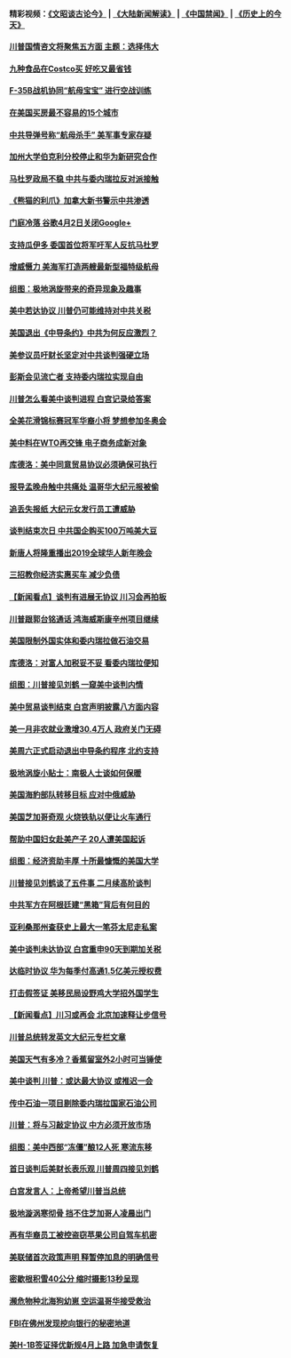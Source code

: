 #### 精彩视频：[《文昭谈古论今》](https://github.com/gfw-breaker/wenzhao) | [《大陆新闻解读》](https://github.com/gfw-breaker/ntdtv-comedy) | [《中国禁闻》](https://github.com/gfw-breaker/ntdtv-news) | [《历史上的今天》](https://github.com/gfw-breaker/today-in-history) 

#### [川普国情咨文将聚焦五方面 主题：选择伟大](../pages/nsc412/n11021501.md?t=02031530) 

#### [九种食品在Costco买 好吃又最省钱](../pages/nsc412/n11013272.md?t=02031530) 

#### [F-35B战机协同“航母宝宝” 进行空战训练](../pages/nsc412/n11020866.md?t=02031530) 

#### [在美国买房最不容易的15个城市](../pages/nsc412/n11019708.md?t=02031530) 

#### [中共导弹号称“航母杀手” 美军事专家存疑](../pages/nsc412/n11021488.md?t=02031530) 

#### [加州大学伯克利分校停止和华为新研究合作](../pages/nsc412/n11021086.md?t=02031530) 

#### [马杜罗政局不稳 中共与委内瑞拉反对派接触](../pages/nsc412/n11020719.md?t=02031530) 

#### [《熊猫的利爪》加拿大新书警示中共渗透](../pages/nsc412/n11020739.md?t=02031530) 

#### [门庭冷落 谷歌4月2日关闭Google+](../pages/nsc412/n11020806.md?t=02031530) 

#### [支持瓜伊多 委国首位将军吁军人反抗马杜罗](../pages/nsc412/n11020776.md?t=02031530) 

#### [增威慑力 美海军打造两艘最新型福特级航母](../pages/nsc412/n11020744.md?t=02031530) 

#### [组图：极地涡旋带来的奇异现象及趣事](../pages/nsc412/n11020731.md?t=02031530) 

#### [美中若达协议 川普仍可能维持对中共关税](../pages/nsc412/n11020625.md?t=02031530) 

#### [美国退出《中导条约》中共为何反应激烈？](../pages/nsc412/n11020569.md?t=02031530) 

#### [美参议员吁财长坚定对中共谈判强硬立场](../pages/nsc412/n11020440.md?t=02031530) 

#### [彭斯会见流亡者 支持委内瑞拉实现自由](../pages/nsc412/n11020031.md?t=02031530) 

#### [川普怎么看美中谈判进程 白宫记录给答案](../pages/nsc412/n11019682.md?t=02031530) 

#### [全美花滑锦标赛冠军华裔小将  梦想参加冬奥会](../pages/nsc412/n11019761.md?t=02031530) 

#### [美中料在WTO再交锋 电子商务成新对象](../pages/nsc412/n11018959.md?t=02031530) 

#### [库德洛：美中同意贸易协议必须确保可执行](../pages/nsc412/n11019036.md?t=02031530) 

#### [报导孟晚舟触中共痛处 温哥华大纪元报被偷](../pages/nsc412/n11019232.md?t=02031530) 

#### [追丢失报纸 大纪元女发行员工遭威胁](../pages/nsc412/n11019384.md?t=02031530) 

#### [谈判结束次日 中共国企购买100万吨美大豆](../pages/nsc412/n11019167.md?t=02031530) 

#### [新唐人将隆重播出2019全球华人新年晚会](../pages/nsc412/n11016043.md?t=02031530) 

#### [三招教你经济实惠买车 减少负债](../pages/nsc412/n11018732.md?t=02031530) 

#### [【新闻看点】谈判有进展无协议 川习会再拍板](../pages/nsc412/n11018718.md?t=02031530) 

#### [川普跟郭台铭通话 鸿海威斯康辛州项目继续](../pages/nsc412/n11018841.md?t=02031530) 

#### [美国限制外国实体和委内瑞拉做石油交易](../pages/nsc412/n11018353.md?t=02031530) 

#### [库德洛：对富人加税妥不妥 看委内瑞拉便知](../pages/nsc412/n11018735.md?t=02031530) 

#### [组图：川普接见刘鹤 一窥美中谈判内情](../pages/nsc412/n11018301.md?t=02031530) 

#### [美中贸易谈判结束 白宫声明披露八方面内容](../pages/nsc412/n11018681.md?t=02031530) 

#### [美一月非农就业激增30.4万人 政府关门无碍](../pages/nsc412/n11018450.md?t=02031530) 

#### [美周六正式启动退出中导条约程序 北约支持](../pages/nsc412/n11018405.md?t=02031530) 

#### [极地涡旋小贴士：南极人士谈如何保暖](../pages/nsc412/n11017984.md?t=02031530) 

#### [美国海豹部队转移目标 应对中俄威胁](../pages/nsc412/n11017801.md?t=02031530) 

#### [美国芝加哥奇观 火烧铁轨以便让火车通行](../pages/nsc412/n11017196.md?t=02031530) 

#### [帮助中国妇女赴美产子 20人遭美国起诉](../pages/nsc412/n11017068.md?t=02031530) 

#### [组图：经济资助丰厚 十所最慷慨的美国大学](../pages/nsc412/n11016519.md?t=02031530) 

#### [川普接见刘鹤谈了五件事 二月续高阶谈判](../pages/nsc412/n11016767.md?t=02031530) 

#### [中共军方在阿根廷建“黑箱”背后有何目的](../pages/nsc412/n11016689.md?t=02031530) 

#### [亚利桑那州查获史上最大一笔芬太尼走私案](../pages/nsc412/n11016442.md?t=02031530) 

#### [美中谈判未达协议 白宫重申90天到期加关税](../pages/nsc412/n11016604.md?t=02031530) 

#### [达临时协议 华为每季付高通1.5亿美元授权费](../pages/nsc412/n11016503.md?t=02031530) 

#### [打击假签证 美移民局设野鸡大学招外国学生](../pages/nsc412/n11016378.md?t=02031530) 

#### [【新闻看点】川习或再会 北京加速释让步信号](../pages/nsc412/n11016108.md?t=02031530) 

#### [川普总统转发英文大纪元专栏文章](../pages/nsc412/n11016258.md?t=02031530) 

#### [美国天气有多冷？香蕉留室外2小时可当锤使](../pages/nsc412/n11016264.md?t=02031530) 

#### [美中谈判 川普：或达最大协议 或推迟一会](../pages/nsc412/n11016270.md?t=02031530) 

#### [传中石油一项目剔除委内瑞拉国家石油公司](../pages/nsc412/n11015982.md?t=02031530) 

#### [川普：将与习敲定协议 中方必须开放市场](../pages/nsc412/n11015814.md?t=02031530) 

#### [组图：美中西部“冻僵”酿12人死 寒流东移](../pages/nsc412/n11015675.md?t=02031530) 

#### [首日谈判后美财长表乐观 川普周四接见刘鹤](../pages/nsc412/n11015436.md?t=02031530) 

#### [白宫发言人：上帝希望川普当总统](../pages/nsc412/n11015016.md?t=02031530) 

#### [极地漩涡寒彻骨 挡不住芝加哥人凌晨出门](../pages/nsc412/n11014521.md?t=02031530) 

#### [再有华裔员工被控盗窃苹果公司自驾车机密](../pages/nsc412/n11014629.md?t=02031530) 

#### [美联储首次政策声明 释暂停加息的明确信号](../pages/nsc412/n11013829.md?t=02031530) 

#### [密歇根积雪40公分 缩时摄影13秒呈现](../pages/nsc412/n11014064.md?t=02031530) 

#### [濒危物种北海狗幼崽 空运温哥华接受救治](../pages/nsc412/n11014164.md?t=02031530) 

#### [FBI在佛州发现挖向银行的秘密地道](../pages/nsc412/n11013871.md?t=02031530) 

#### [美H-1B签证择优新规4月上路 加急申请恢复](../pages/nsc412/n11013875.md?t=02031530) 

